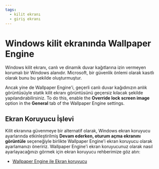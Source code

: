 ```yaml
---
tags:
  - kilit ekranı
  - giriş ekranı
---
```


# Windows kilit ekranında Wallpaper Engine

Windows kilit ekranı, canlı ve dinamik duvar kağıtlarına izin vermeyen korumalı bir Windows alanıdır. Microsoft, bir güvenlik önlemi olarak kasıtlı olarak bunu bu şekilde oluşturmuştur.

Ancak yine de Wallpaper Engine'i, geçerli canlı duvar kağıdınızın anlık görüntüsüyle statik kilit ekranı görüntüsünü geçersiz kılacak şekilde yapılandırabilirsiniz. To do this, enable the **Override lock screen image** option in the **General** tab of the Wallpaper Engine settings.

## Ekran Koruyucu İşlevi

Kilit ekranına güvenmeye bir alternatif olarak, Windows ekran koruyucu ayarlarında etkinleştirilmiş **Devam ederken, oturum açma ekranını görüntüle** seçeneğiyle birlikte Wallpaper Engine'i ekran koruyucu olarak ayarlamanızı öneririz. Wallpaper Engine'i ekran koruyucunuz olarak nasıl ayarlayacağınızı görmek için ekran koruyucu rehberimize göz atın:

* [Wallpaper Engine ile Ekran koruyucu](/functionality/screensaver.html)